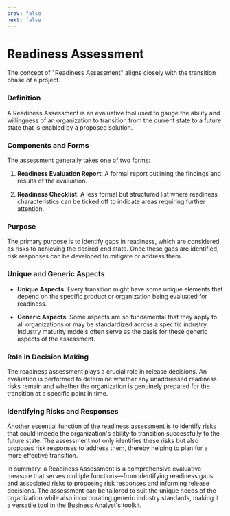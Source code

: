 ```yaml
---
prev: false
next: false
---
```


# Readiness Assessment

The concept of "Readiness Assessment" aligns closely with the transition phase of a project.

### Definition

A Readiness Assessment is an evaluative tool used to gauge the ability and willingness of an organization to transition from the current state to a future state that is enabled by a proposed solution.

### Components and Forms

The assessment generally takes one of two forms:

1. **Readiness Evaluation Report**: A formal report outlining the findings and results of the evaluation.

2. **Readiness Checklist**: A less formal but structured list where readiness characteristics can be ticked off to indicate areas requiring further attention.

### Purpose

The primary purpose is to identify gaps in readiness, which are considered as risks to achieving the desired end state. Once these gaps are identified, risk responses can be developed to mitigate or address them.

### Unique and Generic Aspects

- **Unique Aspects**: Every transition might have some unique elements that depend on the specific product or organization being evaluated for readiness.

- **Generic Aspects**: Some aspects are so fundamental that they apply to all organizations or may be standardized across a specific industry. Industry maturity models often serve as the basis for these generic aspects of the assessment.

### Role in Decision Making

The readiness assessment plays a crucial role in release decisions. An evaluation is performed to determine whether any unaddressed readiness risks remain and whether the organization is genuinely prepared for the transition at a specific point in time.

### Identifying Risks and Responses

Another essential function of the readiness assessment is to identify risks that could impede the organization's ability to transition successfully to the future state. The assessment not only identifies these risks but also proposes risk responses to address them, thereby helping to plan for a more effective transition.

In summary, a Readiness Assessment is a comprehensive evaluative measure that serves multiple functions—from identifying readiness gaps and associated risks to proposing risk responses and informing release decisions. The assessment can be tailored to suit the unique needs of the organization while also incorporating generic industry standards, making it a versatile tool in the Business Analyst's toolkit.
